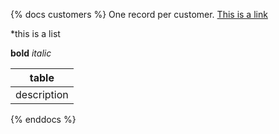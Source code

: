 {% docs customers %}
One record per customer.
[This is a link](google.com)

*this is a list

**bold** _italic_

|table|
|-----|
|description|
{% enddocs %}